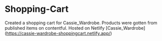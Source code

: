 # Shopping-Cart
Created a shopping cart for Cassie_Wardrobe.
Products were gotten from published items on contentful.
Hosted on Netlify [Cassie_Wardrobe] (https://cassie-wardrobe-shoppingcart.netlify.app/)
